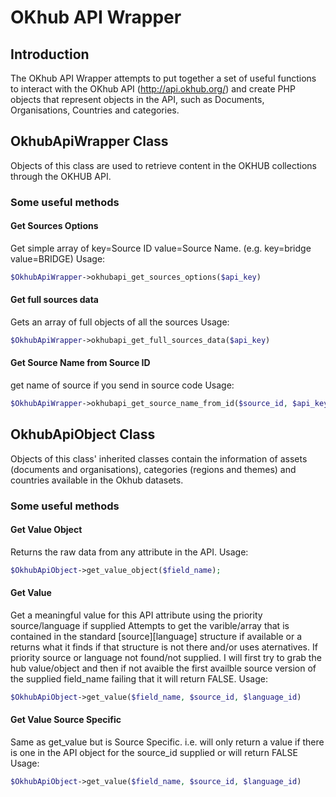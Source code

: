 # OKhub API Wrapper

## Introduction

The OKhub API Wrapper attempts to put together a set of useful functions to interact with 
the OKhub API (http://api.okhub.org/) and create PHP objects that represent objects in the API, 
such as Documents, Organisations, Countries and categories.

## OkhubApiWrapper Class
Objects of this class are used to retrieve content in the OKHUB collections  through the OKHUB API.
### Some useful methods
#### Get Sources Options
Get simple array of key=Source ID value=Source Name. (e.g. key=bridge value=BRIDGE)
Usage:
```php
$OkhubApiWrapper->okhubapi_get_sources_options($api_key)
```
#### Get full sources data
Gets an array of full objects of all the sources 
Usage:
```php
$OkhubApiWrapper->okhubapi_get_full_sources_data($api_key)
```
#### Get Source Name from Source ID
get name of source if you send in source code
Usage:
```php
$OkhubApiWrapper->okhubapi_get_source_name_from_id($source_id, $api_key)
```

## OkhubApiObject Class
Objects of this class' inherited classes contain the information of assets (documents and organisations), 
categories (regions and themes) and countries available in the Okhub datasets.
### Some useful methods
#### Get Value Object
Returns the raw data from any attribute in the API.
Usage:
```php
$OkhubApiObject->get_value_object($field_name);
```
#### Get Value
Get a meaningful value for this API attribute using the priority source/language if supplied
Attempts to get the varible/array that is contained in the standard [source][language] structure
if available or a returns what it finds if that structure is not there and/or uses aternatives.
If priority source or language not found/not supplied. I will first try to grab the hub value/object 
and then if not avaible the first availble source version of the supplied field_name failing that it
will return FALSE.
Usage:
```php
$OkhubApiObject->get_value($field_name, $source_id, $language_id)
```
#### Get Value Source Specific
Same as get_value but is Source Specific. i.e. will only return a value if there is one in the 
API object for the source_id supplied or will return FALSE
Usage:
```php
$OkhubApiObject->get_value($field_name, $source_id, $language_id)
```

